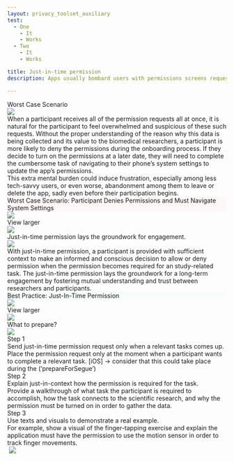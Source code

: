 ```yaml
---
layout: privacy_toolset_auxiliary
test:
  - One
    - It
    - Works
  - Two
    - It
    - Works

title: Just-in-time permission
description: Apps usually bombard users with permissions screens requesting access to their camera, microphone and location data all at once. <br /> <br />There is a right time for everything! An easy solution to this problem is to surface the appropriate access permissions right before the user needs to complete a task requiring this type of data.

---
```



<div class="c-auxiliary__message-block">
  <div class="c-auxiliary__message-block-title">
    <div class="c-auxiliary__message-block-title-text">Worst Case Scenario</div>
    <div class="c-auxiliary__mesage-block-title-arrow b-tools__mobile">
      <img target="#first-pattern" class="c-auxiliary__expand-arrow" src="{{ "/images/ic_expand_arrow.svg" | prepend: site.baseurl }}">
    </div>
  </div>
  <div id="first-pattern" class="c-auxiliary__message-block-description hide">
    <div class="c-auxiliary__message-block-description-item">
      When a participant receives all of the permission requests all at once, it is natural for the participant to feel overwhelmed and suspicious of these such requests. Without the proper understanding of the reason why this data is being collected and its value to the biomedical researchers, a participant is more likely to deny the permissions during the onboarding process. If they decide to turn on the permissions at a later date, they will need to complete the cumbersome task of navigating to their phone’s system settings to update the app’s permissions. 
    </div>
    <div class="c-auxiliary__message-block-description-item">
      This extra mental burden could induce frustration, especially among less tech-savvy users, or even worse, abandonment among them to leave or delete the app, sadly even before their participation begins.
    </div>

  <div class="c-auxiliary__image-block">
    <div style="background-color: #FEF7F8" class="c-auxiliary__image-block-title">Worst Case Scenario: Participant Denies Permissions and Must Navigate System Settings</div>
    <img id="first-image" style="background-color: #FEF7F8" src="{{ "/images/worst-just-in-time-permission.png" | prepend: site.baseurl }}">
  </div>
    <div class="c-auxiliary__message-block-view-larger b-tools__mobile">
      <div class="c-auxiliary__message-block-view-larger-left">View larger</div>
      <div class="c-auxiliary__message-block-view-larger-right">
        <img target="#first-image" class="c-auxiliary__view-fullscreen-img" src="{{ "/images/ic-expand-image.svg" | prepend: site.baseurl }}">
      </div>
    </div>
  </div>

</div>

<div class="c-auxiliary__message-block">
  <div class="c-auxiliary__message-block-title">
    <div class="c-auxiliary__message-block-title-text">Just-in-time permission lays the groundwork for engagement.</div>
    <div target="#second-pattern" class="c-auxiliary__mesage-block-title-arrow b-tools__mobile">
      <img target="#second-pattern" class="c-auxiliary__expand-arrow" src="{{ "/images/ic_expand_arrow.svg" | prepend: site.baseurl }}">
    </div>
  </div>
  <div id="second-pattern" class="c-auxiliary__message-block-description hide">
    <div class="c-auxiliary__message-block-description-item">
      With just-in-time permission, a participant is provided with sufficient context to make an informed and conscious decision to allow or deny permission when the permission becomes required for an study-related task. The just-in-time permission lays the groundwork for a long-term engagement by fostering mutual understanding and trust between researchers and participants. 
    </div>

  <div class="c-auxiliary__image-block">
    <div style="background-color: #F7FDFA" class="c-auxiliary__image-block-title">Best Practice: Just-In-Time Permission</div>
    <img id="second-image" style="background-color: #F7FDFA" src="{{ "/images/worst-just-in-time-permission.png" | prepend: site.baseurl }}">
  </div>
    <div class="c-auxiliary__message-block-view-larger b-tools__mobile">
      <div class="c-auxiliary__message-block-view-larger-left">View larger</div>
      <div class="c-auxiliary__message-block-view-larger-right">
        <img target="#second-image" class="c-auxiliary__view-fullscreen-img" src="{{ "/images/ic-expand-image.svg" | prepend: site.baseurl }}">
      </div>
    </div>
  </div>
</div>

<div class="c-auxiliary__message-block">
  <div class="c-auxiliary__message-block-title">
    <div class="c-auxiliary__message-block-title-text">What to prepare?</div>
    <div target="#third-pattern" class="c-auxiliary__mesage-block-title-arrow b-tools__mobile">
      <img target="#third-pattern" class="c-auxiliary__expand-arrow" src="{{ "/images/ic_expand_arrow.svg" | prepend: site.baseurl }}">
    </div>
  </div>
  <div id="third-pattern" class="c-auxiliary__message-block-description hide">
    <div class="c-auxiliary__message-block-description-item">
      <div class="c-auxiliary__step">
        <div class="c-auxiliary__step-left">
          Step 1
        </div>
        <div class="c-auxiliary__step-right">
          <div class="c-auxiliary__step-title">Send just-in-time permission request only when a relevant tasks comes up.</div>
          <div class="c-auxiliary__step-description">Place the permission request only at the moment when a participant wants to complete a relevant task. [iOS] -> consider that this could take place during the (‘prepareForSegue’)</div>
        </div>
      </div>
      <div class="c-auxiliary__step">
        <div class="c-auxiliary__step-left">
          Step 2
        </div>
        <div class="c-auxiliary__step-right">
          <div class="c-auxiliary__step-title">Explain just-in-context how the permission is required for the task.</div>
          <div class="c-auxiliary__step-description">Provide a walkthrough of what task the participant is required to accomplish, how the task connects to the scientific research, and why the permission must be turned on in order to gather the data.</div>
        </div>
      </div>
      <div class="c-auxiliary__step">
        <div class="c-auxiliary__step-left">
          Step 3
        </div>
        <div class="c-auxiliary__step-right">
          <div class="c-auxiliary__step-title">Use texts and visuals to demonstrate a real example. </div>
          <div class="c-auxiliary__step-description">For example, show a visual of the finger-tapping exercise and explain the application must have the permission to use the motion sensor in order to track finger movements.</div>
        </div>
      </div>
    </div>
  </div>
  <div id="c-auxiliary__fullscreen-img-container">
    <img id="c-auxiliary__fullscreen-img"/>
    <img id="c-auxiliary__fulscreen-img-close" src="{{ "/images/ic-close.svg" | prepend: site.baseurl }}">
  </div>
</div>
<script>
  $('.c-auxiliary__expand-arrow').click(event => {
    console.log('click')
    let clickedArrow = $(event.target)
    if (clickedArrow.hasClass("flip")) {
      clickedArrow.removeClass("flip");
      $(clickedArrow.attr('target')).addClass("hide")
      $(clickedArrow.attr('target')).removeClass("show")
    } else {
      clickedArrow.addClass("flip");
      $(clickedArrow.attr('target')).addClass("show")
      $(clickedArrow.attr('target')).removeClass("hide")
    }
  })

  $('#c-auxiliary__fulscreen-img-close').click(event => {
    $("#c-auxiliary__fullscreen-img-container").removeClass('show');
  })

  $('.c-auxiliary__view-fullscreen-img').click(event => {
    let icon = $(event.target)
    let imageSrc = $(icon.attr('target')).attr('src');
    let fullscreenImage = $("#c-auxiliary__fullscreen-img");
    let fullscreenImageContainer = $("#c-auxiliary__fullscreen-img-container");
    fullscreenImage.attr('src', imageSrc);
    fullscreenImageContainer.addClass("show");
  })
</script>
